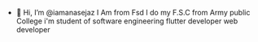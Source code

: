- 👋 Hi, I’m @iamanasejaz
I Am from Fsd
I do my F.S.C from Army public College
i'm student of software engineering
flutter developer
web developer


